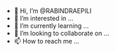 - 👋 Hi, I’m @RABINDRAEPILI
- 👀 I’m interested in ...
- 🌱 I’m currently learning ...
- 💞️ I’m looking to collaborate on ...
- 📫 How to reach me ...

<!---
RABINDRAEPILI/RABINDRAEPILI is a ✨ special ✨ repository because its `README.md` (this file) appears on your GitHub profile.
You can click the Preview link to take a look at your changes.
--->
